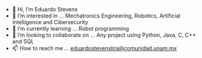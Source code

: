 - 👋 Hi, I’m Eduardo Stevens
- 👀 I’m interested in ... Mechatronics Engineering, Robotics, Artificial Intelligence and Cibersecurity
- 🌱 I’m currently learning ... Robot programming 
- 💞️ I’m looking to collaborate on ... Any project using Python, Java, C, C++ and SQL
- 📫 How to reach me ... eduardostevenslira@comunidad.unam.mx

<!---
EOStevensLira/EOStevensLira is a ✨ special ✨ repository because its `README.md` (this file) appears on your GitHub profile.
You can click the Preview link to take a look at your changes.
--->
